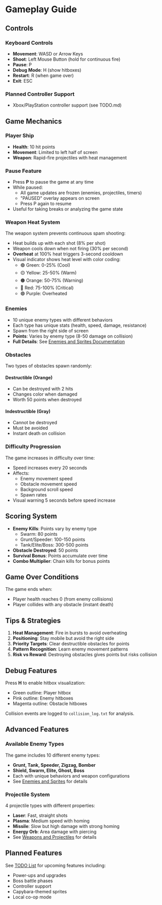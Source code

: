 # Gameplay Guide

## Controls

### Keyboard Controls
- **Movement**: WASD or Arrow Keys
- **Shoot**: Left Mouse Button (hold for continuous fire)
- **Pause**: P
- **Debug Mode**: H (show hitboxes)
- **Restart**: R (when game over)
- **Exit**: ESC

### Planned Controller Support
- Xbox/PlayStation controller support (see TODO.md)

## Game Mechanics

### Player Ship
- **Health**: 10 hit points
- **Movement**: Limited to left half of screen
- **Weapon**: Rapid-fire projectiles with heat management

### Pause Feature
- Press **P** to pause the game at any time
- While paused:
  - All game updates are frozen (enemies, projectiles, timers)
  - "PAUSED" overlay appears on screen
  - Press P again to resume
- Useful for taking breaks or analyzing the game state

### Weapon Heat System
The weapon system prevents continuous spam shooting:
- Heat builds up with each shot (8% per shot)
- Weapon cools down when not firing (30% per second)
- **Overheat** at 100% heat triggers 3-second cooldown
- Visual indicator shows heat level with color coding:
  - 🟢 Green: 0-25% (Cool)
  - 🟡 Yellow: 25-50% (Warm)
  - 🟠 Orange: 50-75% (Warning)
  - 🔴 Red: 75-100% (Critical)
  - 🟣 Purple: Overheated

### Enemies
- 10 unique enemy types with different behaviors
- Each type has unique stats (health, speed, damage, resistance)
- Spawn from the right side of screen
- **Points**: Varies by enemy type (8-50 damage on collision)
- **Full Details**: See [Enemies and Sprites Documentation](ENEMIES_AND_SPRITES.md)

### Obstacles
Two types of obstacles spawn randomly:

#### Destructible (Orange)
- Can be destroyed with 2 hits
- Changes color when damaged
- Worth 50 points when destroyed

#### Indestructible (Gray)
- Cannot be destroyed
- Must be avoided
- Instant death on collision

### Difficulty Progression
The game increases in difficulty over time:
- Speed increases every 20 seconds
- Affects:
  - Enemy movement speed
  - Obstacle movement speed
  - Background scroll speed
  - Spawn rates
- Visual warning 5 seconds before speed increase

## Scoring System

- **Enemy Kills**: Points vary by enemy type
  - Swarm: 80 points
  - Grunt/Speeder: 100-150 points
  - Tank/Elite/Boss: 300-500 points
- **Obstacle Destroyed**: 50 points
- **Survival Bonus**: Points accumulate over time
- **Combo Multiplier**: Chain kills for bonus points

## Game Over Conditions

The game ends when:
- Player health reaches 0 (from enemy collisions)
- Player collides with any obstacle (instant death)

## Tips & Strategies

1. **Heat Management**: Fire in bursts to avoid overheating
2. **Positioning**: Stay mobile but avoid the right side
3. **Priority Targets**: Clear destructible obstacles for points
4. **Pattern Recognition**: Learn enemy movement patterns
5. **Risk vs Reward**: Destroying obstacles gives points but risks collision

## Debug Features

Press **H** to enable hitbox visualization:
- Green outline: Player hitbox
- Pink outline: Enemy hitboxes
- Magenta outline: Obstacle hitboxes

Collision events are logged to `collision_log.txt` for analysis.

## Advanced Features

### Available Enemy Types
The game includes 10 different enemy types:
- **Grunt, Tank, Speeder, Zigzag, Bomber**
- **Shield, Swarm, Elite, Ghost, Boss**
- Each with unique behaviors and weapon configurations
- See [Enemies and Sprites](ENEMIES_AND_SPRITES.md) for details

### Projectile System
4 projectile types with different properties:
- **Laser**: Fast, straight shots
- **Plasma**: Medium speed with homing
- **Missile**: Slow but high damage with strong homing
- **Energy Orb**: Area damage with piercing
- See [Weapons and Projectiles](WEAPONS_AND_PROJECTILES.md) for details

## Planned Features

See [TODO List](TODO.md) for upcoming features including:
- Power-ups and upgrades
- Boss battle phases
- Controller support
- Capybara-themed sprites
- Local co-op mode
